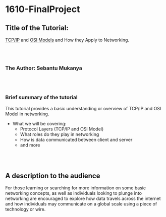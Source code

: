 # 1610-FinalProject

## Title of the Tutorial: 
[TCP/IP](TCP_IP_Model.md) and [OSI Models](OSI_Model.md) and How they Apply to Networking.

<br></br>

### The Author: Sebantu Mukanya

<br></br>

### Brief summary of the tutorial
This tutorial provides a basic understanding or overview of TCP/IP and OSI Model in networking.
  * What we will be covering:
    * Protocol Layers (TCP/IP and OSI Model)
    * What roles do they play in networking
    * How is data communicated between client and server
    * and more

<br></br>

## A description to the audience
For those learning or searching for more information on some basic networking concepts, as well as individuals looking to plunge into networking are encouraged to explore how data travels across the internet 
and how individuals may communicate on a global scale using a piece of technology or wire.

